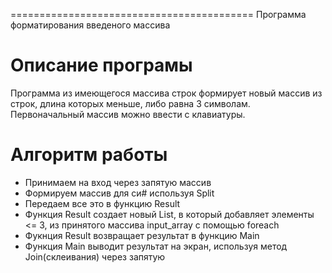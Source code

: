 ==========================================
Программа форматирования введеного массива

# Описание програмы
Программа из имеющегося массива строк формирует новый массив из строк, длина которых меньше, либо равна 3 символам. Первоначальный массив можно ввести с клавиатуры.

# Алгоритм работы
- Принимаем на вход через запятую массив
- Формируем массив для си# используя Split
- Передаем все это в функцию Result
- Функция Result создает новый List, в который добавляет элементы <= 3, из принятого массива input_array с помощью foreach
- Фукнция Result возвращает результат в функцию Main
- Функция Main выводит результат на экран, используя метод Join(склеивания) через запятую
